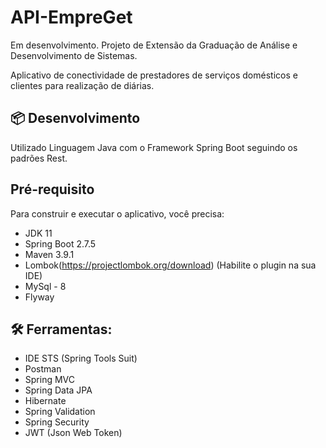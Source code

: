 # API-EmpreGet
Em desenvolvimento. Projeto de Extensão da Graduação de Análise e Desenvolvimento de Sistemas.

Aplicativo de conectividade de prestadores de serviços domésticos e clientes para realização de diárias. 

## 📦 Desenvolvimento

Utilizado Linguagem Java com o Framework Spring Boot seguindo os padrões Rest.

## Pré-requisito

Para construir e executar o aplicativo, você precisa:

- JDK 11
- Spring Boot 2.7.5
- Maven 3.9.1 
- Lombok(https://projectlombok.org/download) (Habilite o plugin na sua IDE)
- MySql - 8
- Flyway

## 🛠️ Ferramentas:

- IDE STS (Spring Tools Suit)
- Postman
- Spring MVC
- Spring Data JPA
- Hibernate
- Spring Validation
- Spring Security
- JWT (Json Web Token)


